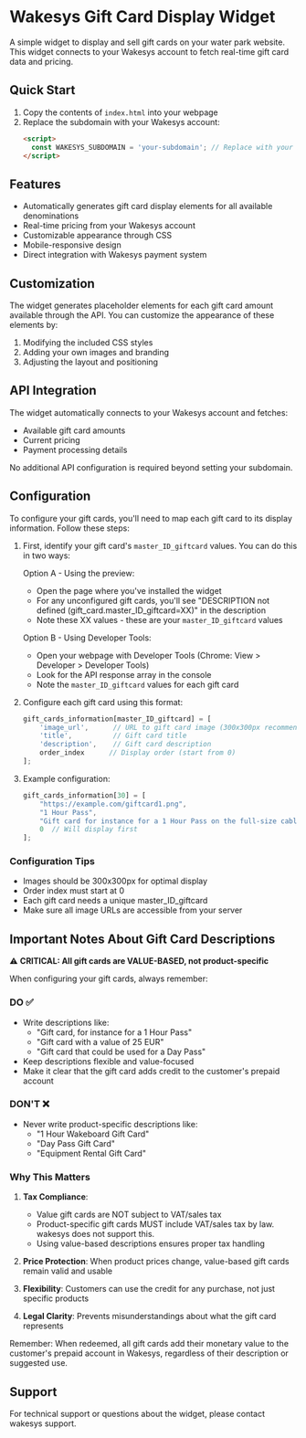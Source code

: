 # Wakesys Gift Card Display Widget

A simple widget to display and sell gift cards on your water park website. This widget connects to your Wakesys account to fetch real-time gift card data and pricing.

## Quick Start

1. Copy the contents of `index.html` into your webpage
2. Replace the subdomain with your Wakesys account:
   ```html
   <script>
     const WAKESYS_SUBDOMAIN = 'your-subdomain'; // Replace with your Wakesys subdomain
   </script>
   ```

## Features

- Automatically generates gift card display elements for all available denominations
- Real-time pricing from your Wakesys account
- Customizable appearance through CSS
- Mobile-responsive design
- Direct integration with Wakesys payment system

## Customization

The widget generates placeholder elements for each gift card amount available through the API. You can customize the appearance of these elements by:

1. Modifying the included CSS styles
2. Adding your own images and branding
3. Adjusting the layout and positioning

## API Integration

The widget automatically connects to your Wakesys account and fetches:
- Available gift card amounts
- Current pricing
- Payment processing details

No additional API configuration is required beyond setting your subdomain.

## Configuration

To configure your gift cards, you'll need to map each gift card to its display information. Follow these steps:

1. First, identify your gift card's `master_ID_giftcard` values. You can do this in two ways:

   Option A - Using the preview:
   - Open the page where you've installed the widget
   - For any unconfigured gift cards, you'll see "DESCRIPTION not defined (gift_card.master_ID_giftcard=XX)" in the description
   - Note these XX values - these are your `master_ID_giftcard` values

   Option B - Using Developer Tools:
   - Open your webpage with Developer Tools (Chrome: View > Developer > Developer Tools)
   - Look for the API response array in the console
   - Note the `master_ID_giftcard` values for each gift card

2. Configure each gift card using this format:
   ```javascript
   gift_cards_information[master_ID_giftcard] = [
       'image_url',      // URL to gift card image (300x300px recommended)
       'title',          // Gift card title
       'description',    // Gift card description
       order_index      // Display order (start from 0)
   ];
   ```

3. Example configuration:
   ```javascript
   gift_cards_information[30] = [
       "https://example.com/giftcard1.png",
       "1 Hour Pass",
       "Gift card for instance for a 1 Hour Pass on the full-size cable.",
       0  // Will display first
   ]; 
   ```

### Configuration Tips
- Images should be 300x300px for optimal display
- Order index must start at 0
- Each gift card needs a unique master_ID_giftcard
- Make sure all image URLs are accessible from your server

## Important Notes About Gift Card Descriptions

⚠️ **CRITICAL: All gift cards are VALUE-BASED, not product-specific**

When configuring your gift cards, always remember:

### DO ✅
- Write descriptions like:
  - "Gift card, for instance for a 1 Hour Pass"
  - "Gift card with a value of 25 EUR"
  - "Gift card that could be used for a Day Pass"
- Keep descriptions flexible and value-focused
- Make it clear that the gift card adds credit to the customer's prepaid account

### DON'T ❌
- Never write product-specific descriptions like:
  - "1 Hour Wakeboard Gift Card"
  - "Day Pass Gift Card"
  - "Equipment Rental Gift Card"

### Why This Matters

1. **Tax Compliance**: 
   - Value gift cards are NOT subject to VAT/sales tax
   - Product-specific gift cards MUST include VAT/sales tax by law. wakesys does not support this.
   - Using value-based descriptions ensures proper tax handling

2. **Price Protection**: When product prices change, value-based gift cards remain valid and usable
3. **Flexibility**: Customers can use the credit for any purchase, not just specific products
4. **Legal Clarity**: Prevents misunderstandings about what the gift card represents

Remember: When redeemed, all gift cards add their monetary value to the customer's prepaid account in Wakesys, regardless of their description or suggested use.

## Support

For technical support or questions about the widget, please contact wakesys support.